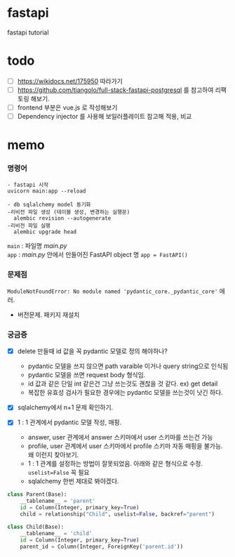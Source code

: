 # fastapi
fastapi tutorial

# todo
- [ ] https://wikidocs.net/175950 따라가기
- [ ] https://github.com/tiangolo/full-stack-fastapi-postgresql 를 참고하여 리팩토링 해보기.
- [ ] frontend 부분은 vue.js 로 작성해보기
- [ ] Dependency injector 를 사용해 보일러플레이트 참고해 적용, 비교

# memo

### 명령어
```console
- fastapi 시작
uvicorn main:app --reload

- db sqlalchemy model 동기화
-리비전 파일 생성 (테이블 생성, 변경하는 실행문)
  alembic revision --autogenerate 
-리비전 파일 실행
  alembic upgrade head
```



`main`  : 파일명 _main.py_  
`app` : _main.py_ 안에서 만들어진 FastAPI object 명 `app = FastAPI()`


### 문제점
`ModuleNotFoundError: No module named 'pydantic_core._pydantic_core'` 에러.
- 버전문제. 패키지 재설치

### 궁금증
- [x] delete 만들때 id 값을 꼭 pydantic 모델로 정의 해야하나?
  - pydantic 모델을 쓰지 않으면 path varaible 이거나 query string으로 인식됨
  - pydantic 모델을 쓰면 request body 형식임. 
  - id 값과 같은 단일 int 같은건 그냥 쓰는것도 괜찮을 것 같다. ex) get detail
  - 복잡한 유효성 검사가 필요한 경우에는 pydantic 모델을 쓰는것이 낫긴 하다.

- [x] sqlalchemy에서 n+1 문제 확인하기.


- [x] 1 : 1 관계에서 pydantic 모델 작성, 매핑. 
  - answer, user 관계에서 answer 스키마에서 user 스키마를 쓰는건 가능
  - profile, user 관계에서 user 스키마에서 profile 스키마 자동 매핑을 불가능. 왜 이런지 찾아보기.
  - 1 : 1 관계를 설정하는 방법이 잘못되었음. 아래와 같은 형식으로 수정. `uselist=False` 꼭 필요
  - sqlalchemy 한번 제대로 봐야겠다.
```python
class Parent(Base):
    __tablename__ = 'parent'
    id = Column(Integer, primary_key=True)
    child = relationship("Child", uselist=False, backref="parent")

class Child(Base):
    __tablename__ = 'child'
    id = Column(Integer, primary_key=True)
    parent_id = Column(Integer, ForeignKey('parent.id'))
```